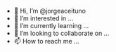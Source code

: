 - 👋 Hi, I’m @jorgeaceituno
- 👀 I’m interested in ...
- 🌱 I’m currently learning ...
- 💞️ I’m looking to collaborate on ...
- 📫 How to reach me ...

<!---
jorgeaceituno/jorgeaceituno is a ✨ special ✨ repository because its `README.md` (this file) appears on your GitHub profile.
You can click the Preview link to take a look at your changes.
--->
